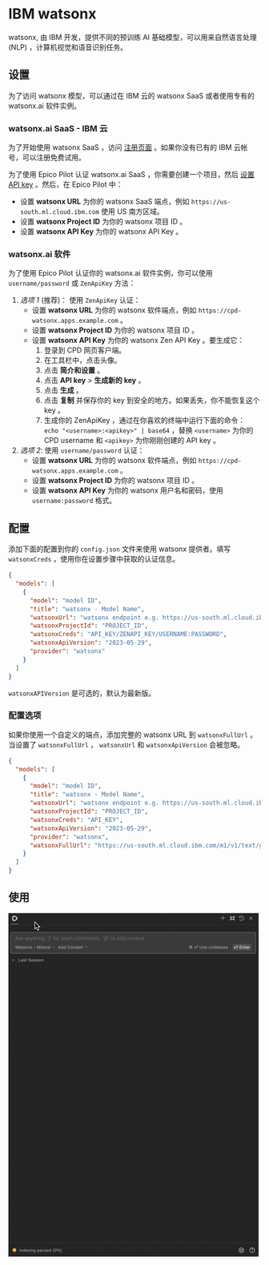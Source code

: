 # IBM watsonx

watsonx, 由 IBM 开发，提供不同的预训练 AI 基础模型，可以用来自然语言处理 (NLP) ，计算机视觉和语音识别任务。

## 设置

为了访问 watsonx 模型，可以通过在 IBM 云的 watsonx SaaS 或者使用专有的 watsonx.ai 软件实例。

### watsonx.ai SaaS - IBM 云

为了开始使用 watsonx SaaS ，访问 [注册页面](https://dataplatform.cloud.ibm.com/registration/stepone?context=wx) 。如果你没有已有的 IBM 云帐号，可以注册免费试用。

为了使用 Epico Pilot 认证 watsonx.ai SaaS ，你需要创建一个项目，然后 [设置 API key](https://www.ibm.com/docs/en/mas-cd/continuous-delivery?topic=cli-creating-your-cloud-api-key) 。然后，在 Epico Pilot 中：

- 设置 **watsonx URL** 为你的 watsonx SaaS 端点，例如 `https://us-south.ml.cloud.ibm.com` 使用 US 南方区域。
- 设置 **watsonx Project ID** 为你的 watsonx 项目 ID 。
- 设置 **watsonx API Key** 为你的 watsonx API Key 。

### watsonx.ai 软件

为了使用 Epico Pilot 认证你的 watsonx.ai 软件实例，你可以使用 `username/password` 或 `ZenApiKey` 方法：

1. _选项 1_ (推荐)： 使用 `ZenApiKey` 认证：
   - 设置 **watsonx URL** 为你的 watsonx 软件端点，例如 `https://cpd-watsonx.apps.example.com` 。
   - 设置 **watsonx Project ID** 为你的 watsonx 项目 ID 。
   - 设置 **watsonx API Key** 为你的 watsonx Zen API Key 。要生成它：
     1. 登录到 CPD 网页客户端。
     2. 在工具栏中，点击头像。
     3. 点击 **简介和设置** 。
     4. 点击 **API key** > **生成新的 key** 。
     5. 点击 **生成** 。
     6. 点击 **复制** 并保存你的 key 到安全的地方。如果丢失，你不能恢复这个 key 。
     7. 生成你的 ZenApiKey ，通过在你喜欢的终端中运行下面的命令： `echo "<username>:<apikey>" | base64` ，替换 `<username>` 为你的 CPD username 和 `<apikey>` 为你刚刚创建的 API key 。
2. _选项 2_: 使用 `username/password` 认证：
   - 设置 **watsonx URL** 为你的 watsonx 软件端点，例如 `https://cpd-watsonx.apps.example.com` 。
   - 设置 **watsonx Project ID** 为你的 watsonx 项目 ID 。
   - 设置 **watsonx API Key** 为你的 watsonx 用户名和密码，使用 `username:password` 格式。

## 配置

添加下面的配置到你的 `config.json` 文件来使用 watsonx 提供者。填写 `watsonxCreds` ，使用你在设置步骤中获取的认证信息。

```json title="~/.continue/config.json"
{
  "models": [
    {
      "model": "model ID",
      "title": "watsonx - Model Name",
      "watsonxUrl": "watsonx endpoint e.g. https://us-south.ml.cloud.ibm.com",
      "watsonxProjectId": "PROJECT_ID",
      "watsonxCreds": "API_KEY/ZENAPI_KEY/USERNAME:PASSWORD",
      "watsonxApiVersion": "2023-05-29",
      "provider": "watsonx"
    }
  ]
}
```

`watsonxAPIVersion` 是可选的，默认为最新版。

### 配置选项

如果你使用一个自定义的端点，添加完整的 watsonx URL 到 `watsonxFullUrl` 。当设置了 `watsonxFullUrl` ， `watsonxUrl` 和 `watsonxApiVersion` 会被忽略。

```json title="~/.continue/config.json"
{
  "models": [
    {
      "model": "model ID",
      "title": "watsonx - Model Name",
      "watsonxUrl": "watsonx endpoint e.g. https://us-south.ml.cloud.ibm.com",
      "watsonxProjectId": "PROJECT_ID",
      "watsonxCreds": "API_KEY",
      "watsonxApiVersion": "2023-05-29",
      "provider": "watsonx",
      "watsonxFullUrl": "https://us-south.ml.cloud.ibm.com/m1/v1/text/generation"
    }
  ]
}
```

## 使用

![usage-gif](../assets/watsonx2.gif)
